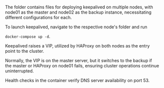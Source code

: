 The folder contains files for deploying keepalived on multiple nodes, with node01 as the master and node02 as the backup instance, necessitating different configurations for each. 

To launch keepalived, navigate to the respective node's folder and run 

`docker-compose up -d`. 

Keepalived raises a VIP, utilized by HAProxy on both nodes as the entry point to the cluster. 

Normally, the VIP is on the master server, but it switches to the backup if the master or HAProxy on node01 fails, ensuring cluster operations continue uninterrupted. 

Health checks in the container verify DNS server availability on port 53.